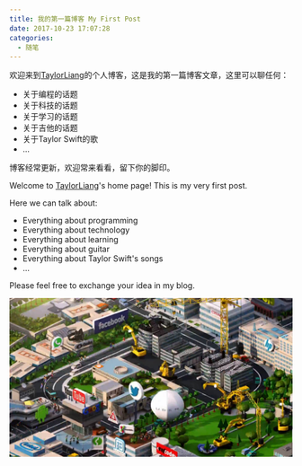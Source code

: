```yaml
---
title: 我的第一篇博客 My First Post
date: 2017-10-23 17:07:28
categories:
  - 随笔
---
```

欢迎来到[TaylorLiang](http://taylorliang.top/)的个人博客，这是我的第一篇博客文章，这里可以聊任何：

- 关于编程的话题
- 关于科技的话题
- 关于学习的话题
- 关于吉他的话题
- 关于Taylor Swift的歌
- ...

博客经常更新，欢迎常来看看，留下你的脚印。
<!--more-->

Welcome to [TaylorLiang](http://taylorliang.top/)'s home page! This is my very first post.

Here we can talk about:
- Everything about programming
- Everything about technology
- Everything about learning
- Everything about guitar
- Everything about Taylor Swift's songs
- ...

Please feel free to exchange your idea in my blog.

![silliconValley](MyFirstPost/silicon-valley-season2.jpg)